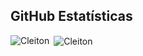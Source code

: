 
## **GitHub Estatísticas**

<p><img align="left" src="https://github-readme-stats-ten-gilt.vercel.app/api/top-langs?username=pquar&show_icons=true&locale=en&layout=compact" alt="Cleiton" /></p>

<p>&nbsp;<img align="center" src="https://github-readme-stats-ten-gilt.vercel.app/api?username=pquar&show_icons=true&locale=en" alt="Cleiton" /></p>
